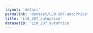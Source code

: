 ```yaml
---
layout: 'detail'
permalink: 'dataset/LL0-207-autoPrice'
title: 'Ll0_207_autoprice'
datasetID: 'LL0_207_autoPrice'
---
```

